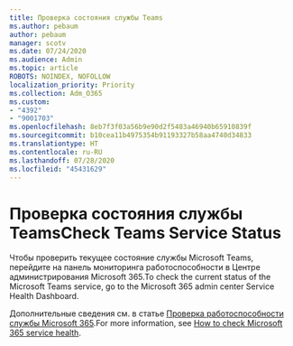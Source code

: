 ```yaml
---
title: Проверка состояния службы Teams
ms.author: pebaum
author: pebaum
manager: scotv
ms.date: 07/24/2020
ms.audience: Admin
ms.topic: article
ROBOTS: NOINDEX, NOFOLLOW
localization_priority: Priority
ms.collection: Adm_O365
ms.custom:
- "4392"
- "9001703"
ms.openlocfilehash: 8eb7f3f03a56b9e90d2f5483a46940b65910839f
ms.sourcegitcommit: b10cea11b4975354b91193327b58aa4740d34833
ms.translationtype: HT
ms.contentlocale: ru-RU
ms.lasthandoff: 07/28/2020
ms.locfileid: "45431629"
---
```

# <a name="check-teams-service-status"></a><span data-ttu-id="7a149-102">Проверка состояния службы Teams</span><span class="sxs-lookup"><span data-stu-id="7a149-102">Check Teams Service Status</span></span>

<span data-ttu-id="7a149-103">Чтобы проверить текущее состояние службы Microsoft Teams, перейдите на панель мониторинга работоспособности в Центре администрирования Microsoft 365.</span><span class="sxs-lookup"><span data-stu-id="7a149-103">To check the current status of the Microsoft Teams service, go to the Microsoft 365 admin center Service Health Dashboard.</span></span>

<span data-ttu-id="7a149-104">Дополнительные сведения см. в статье [Проверка работоспособности службы Microsoft 365](https://docs.microsoft.com/office365/enterprise/view-service-health).</span><span class="sxs-lookup"><span data-stu-id="7a149-104">For more information, see [How to check Microsoft 365 service health](https://docs.microsoft.com/office365/enterprise/view-service-health).</span></span>